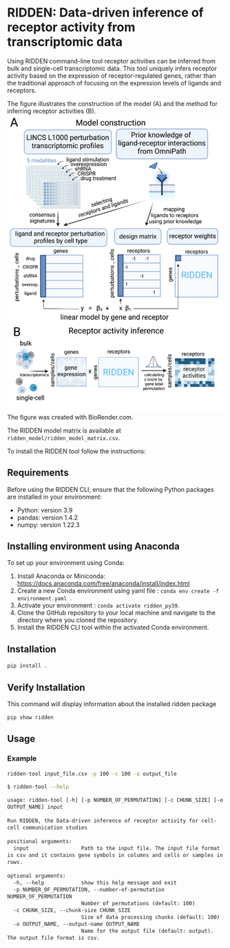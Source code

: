 # RIDDEN: Data-driven inference of receptor activity from transcriptomic data
Using RIDDEN command-line tool receptor activities can be inferred from bulk and single-cell transcriptomic data.
This tool uniquely infers receptor activity based on the expression of receptor-regulated genes, rather than the traditional approach of focusing on the expression levels of ligands and receptors. 


The figure illustrates the construction of the model (A) and the method for inferring receptor activities (B).
![RIDDEN](figures/RIDDEN_model_fig1.jpeg)
The figure was created with BioRender.com.

The RIDDEN model matrix is available at `ridden_model/ridden_model_matrix.csv`.

To install the RIDDEN tool follow the instructions:

## Requirements
Before using the RIDDEN CLI, ensure that the following Python packages are installed in your environment:
- Python: version 3.9
- pandas: version 1.4.2
- numpy: version 1.22.3

## Installing environment using Anaconda
To set up your environment using Conda:
1. Install Anaconda or Miniconda: https://docs.anaconda.com/free/anaconda/install/index.html
2. Create a new Conda environment using yaml file : `conda env create -f environment.yaml `.
3. Activate your environment : `conda activate ridden_py39`.
4. Clone the GitHub repository to your local machine and navigate to the directory where you cloned the repository.
5. Install the RIDDEN CLI tool within the activated Conda environment.

## Installation
```sh
pip install .
```    
## Verify Installation
This command will display information about the installed ridden package
```sh
pip show ridden
```

## Usage
### Example
```sh
ridden-tool input_file.csv -p 100 -c 100 -o output_file
```

```sh
$ ridden-tool --help
```

```plaintext
usage: ridden-tool [-h] [-p NUMBER_OF_PERMUTATION] [-c CHUNK_SIZE] [-o OUTPUT_NAME] input

Run RIDDEN, the Data-driven inference of receptor activity for cell-cell communication studies

positional arguments:
  input                 Path to the input file. The input file format is csv and it contains gene symbols in columns and cells or samples in rows.

optional arguments:
  -h, --help            show this help message and exit
  -p NUMBER_OF_PERMUTATION, --number-of-permutation NUMBER_OF_PERMUTATION
                        Number of permutations (default: 100)
  -c CHUNK_SIZE, --chunk-size CHUNK_SIZE
                        Size of data processing chunks (default: 100)
  -o OUTPUT_NAME, --output-name OUTPUT_NAME
                        Name for the output file (default: output). The output file format is csv.
```

